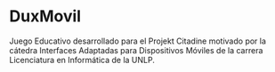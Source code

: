 # DuxMovil
Juego Educativo desarrollado para el Projekt Citadine motivado por la cátedra Interfaces Adaptadas para Dispositivos Móviles de la carrera Licenciatura en Informática de la UNLP.
